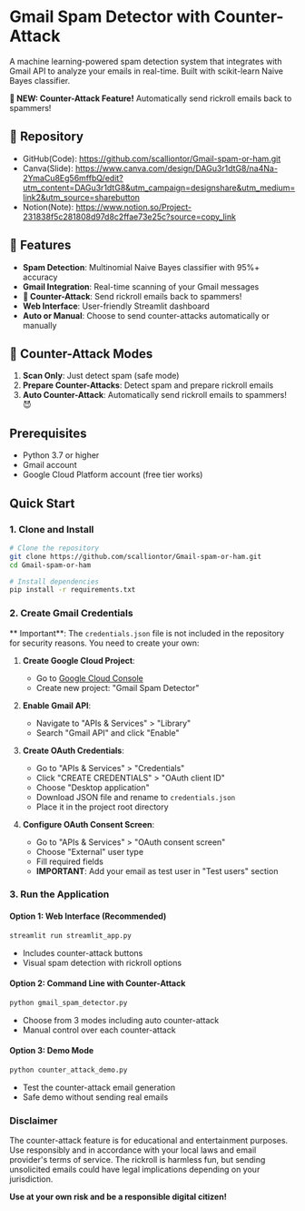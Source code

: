 # Gmail Spam Detector with Counter-Attack

A machine learning-powered spam detection system that integrates with Gmail API to analyze your emails in real-time. Built with scikit-learn Naive Bayes classifier.

**🎯 NEW: Counter-Attack Feature!** Automatically send rickroll emails back to spammers!

## 🔗 Repository

- GitHub(Code): https://github.com/scalliontor/Gmail-spam-or-ham.git
- Canva(Slide): https://www.canva.com/design/DAGu3r1dtG8/na4Na-2YmaCu8Eg56mffbQ/edit?utm_content=DAGu3r1dtG8&utm_campaign=designshare&utm_medium=link2&utm_source=sharebutton
- Notion(Note): https://www.notion.so/Project-231838f5c281808d97d8c2ffae73e25c?source=copy_link

## 🌟 Features

- **Spam Detection**: Multinomial Naive Bayes classifier with 95%+ accuracy
- **Gmail Integration**: Real-time scanning of your Gmail messages
- **🎯 Counter-Attack**: Send rickroll emails back to spammers!
- **Web Interface**: User-friendly Streamlit dashboard
- **Auto or Manual**: Choose to send counter-attacks automatically or manually

## 🎯 Counter-Attack Modes

1. **Scan Only**: Just detect spam (safe mode)
2. **Prepare Counter-Attacks**: Detect spam and prepare rickroll emails
3. **Auto Counter-Attack**: Automatically send rickroll emails to spammers! 😈

## Prerequisites

- Python 3.7 or higher
- Gmail account
- Google Cloud Platform account (free tier works)

## Quick Start

### 1. Clone and Install

```bash
# Clone the repository
git clone https://github.com/scalliontor/Gmail-spam-or-ham.git
cd Gmail-spam-or-ham

# Install dependencies
pip install -r requirements.txt
```

### 2. Create Gmail Credentials

** Important**: The `credentials.json` file is not included in the repository for security reasons. You need to create your own:

1. **Create Google Cloud Project**:
   - Go to [Google Cloud Console](https://console.cloud.google.com/)
   - Create new project: "Gmail Spam Detector"

2. **Enable Gmail API**:
   - Navigate to "APIs & Services" > "Library"
   - Search "Gmail API" and click "Enable"

3. **Create OAuth Credentials**:
   - Go to "APIs & Services" > "Credentials"
   - Click "CREATE CREDENTIALS" > "OAuth client ID"
   - Choose "Desktop application"
   - Download JSON file and rename to `credentials.json`
   - Place it in the project root directory

4. **Configure OAuth Consent Screen**:
   - Go to "APIs & Services" > "OAuth consent screen"
   - Choose "External" user type
   - Fill required fields
   - **IMPORTANT**: Add your email as test user in "Test users" section

### 3. Run the Application

#### Option 1: Web Interface (Recommended)
```bash
streamlit run streamlit_app.py
```
- Includes counter-attack buttons
- Visual spam detection with rickroll options

#### Option 2: Command Line with Counter-Attack
```bash
python gmail_spam_detector.py
```
- Choose from 3 modes including auto counter-attack
- Manual control over each counter-attack

#### Option 3: Demo Mode
```bash
python counter_attack_demo.py
```
- Test the counter-attack email generation
- Safe demo without sending real emails

### Disclaimer

The counter-attack feature is for educational and entertainment purposes. Use responsibly and in accordance with your local laws and email provider's terms of service. The rickroll is harmless fun, but sending unsolicited emails could have legal implications depending on your jurisdiction.

**Use at your own risk and be a responsible digital citizen!** 


